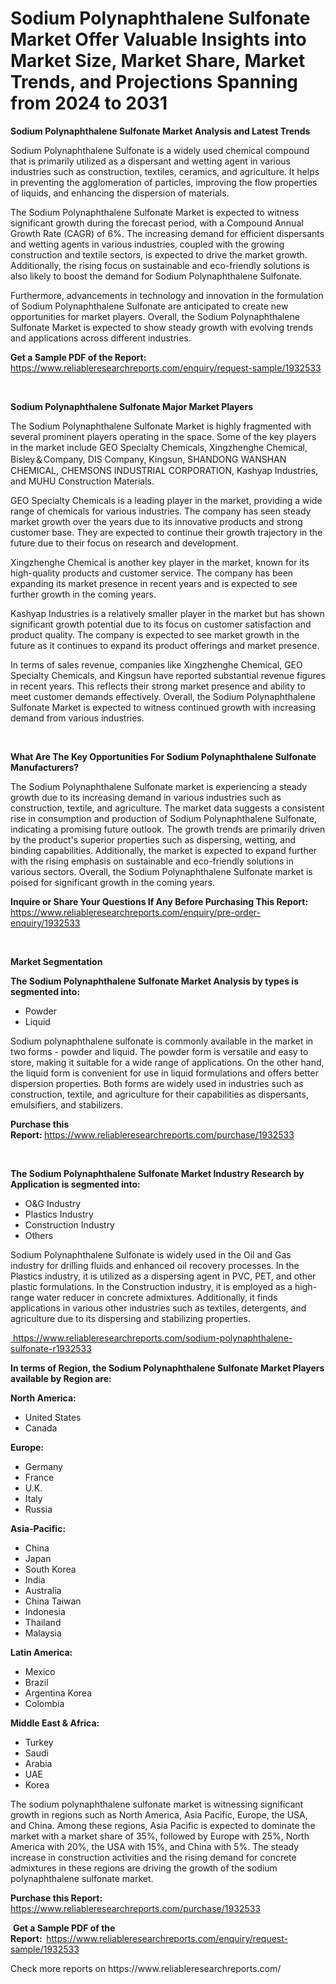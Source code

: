<p><h1>Sodium Polynaphthalene Sulfonate Market Offer Valuable Insights into Market Size, Market Share, Market Trends, and Projections Spanning from 2024 to 2031</h1></p><p><strong>Sodium Polynaphthalene Sulfonate Market Analysis and Latest Trends</strong></p>
<p><p>Sodium Polynaphthalene Sulfonate is a widely used chemical compound that is primarily utilized as a dispersant and wetting agent in various industries such as construction, textiles, ceramics, and agriculture. It helps in preventing the agglomeration of particles, improving the flow properties of liquids, and enhancing the dispersion of materials.</p><p>The Sodium Polynaphthalene Sulfonate Market is expected to witness significant growth during the forecast period, with a Compound Annual Growth Rate (CAGR) of 6%. The increasing demand for efficient dispersants and wetting agents in various industries, coupled with the growing construction and textile sectors, is expected to drive the market growth. Additionally, the rising focus on sustainable and eco-friendly solutions is also likely to boost the demand for Sodium Polynaphthalene Sulfonate.</p><p>Furthermore, advancements in technology and innovation in the formulation of Sodium Polynaphthalene Sulfonate are anticipated to create new opportunities for market players. Overall, the Sodium Polynaphthalene Sulfonate Market is expected to show steady growth with evolving trends and applications across different industries.</p></p>
<p><strong>Get a Sample PDF of the Report:&nbsp;</strong> <a href="https://www.reliableresearchreports.com/enquiry/request-sample/1932533">https://www.reliableresearchreports.com/enquiry/request-sample/1932533</a></p>
<p>&nbsp;</p>
<p><strong>Sodium Polynaphthalene Sulfonate Major Market Players</strong></p>
<p><p>The Sodium Polynaphthalene Sulfonate Market is highly fragmented with several prominent players operating in the space. Some of the key players in the market include GEO Specialty Chemicals, Xingzhenghe Chemical, Bisley＆Company, DIS Company, Kingsun, SHANDONG WANSHAN CHEMICAL, CHEMSONS INDUSTRIAL CORPORATION, Kashyap Industries, and MUHU Construction Materials.</p><p>GEO Specialty Chemicals is a leading player in the market, providing a wide range of chemicals for various industries. The company has seen steady market growth over the years due to its innovative products and strong customer base. They are expected to continue their growth trajectory in the future due to their focus on research and development.</p><p>Xingzhenghe Chemical is another key player in the market, known for its high-quality products and customer service. The company has been expanding its market presence in recent years and is expected to see further growth in the coming years.</p><p>Kashyap Industries is a relatively smaller player in the market but has shown significant growth potential due to its focus on customer satisfaction and product quality. The company is expected to see market growth in the future as it continues to expand its product offerings and market presence.</p><p>In terms of sales revenue, companies like Xingzhenghe Chemical, GEO Specialty Chemicals, and Kingsun have reported substantial revenue figures in recent years. This reflects their strong market presence and ability to meet customer demands effectively. Overall, the Sodium Polynaphthalene Sulfonate Market is expected to witness continued growth with increasing demand from various industries.</p></p>
<p>&nbsp;</p>
<p><strong>What Are The Key Opportunities For Sodium Polynaphthalene Sulfonate Manufacturers?</strong></p>
<p><p>The Sodium Polynaphthalene Sulfonate market is experiencing a steady growth due to its increasing demand in various industries such as construction, textile, and agriculture. The market data suggests a consistent rise in consumption and production of Sodium Polynaphthalene Sulfonate, indicating a promising future outlook. The growth trends are primarily driven by the product's superior properties such as dispersing, wetting, and binding capabilities. Additionally, the market is expected to expand further with the rising emphasis on sustainable and eco-friendly solutions in various sectors. Overall, the Sodium Polynaphthalene Sulfonate market is poised for significant growth in the coming years.</p></p>
<p><strong>Inquire or Share Your Questions If Any Before Purchasing This Report:</strong> <a href="https://www.reliableresearchreports.com/enquiry/pre-order-enquiry/1932533">https://www.reliableresearchreports.com/enquiry/pre-order-enquiry/1932533</a></p>
<p>&nbsp;</p>
<p><strong>Market Segmentation</strong></p>
<p><strong>The Sodium Polynaphthalene Sulfonate Market Analysis by types is segmented into:</strong></p>
<p><ul><li>Powder</li><li>Liquid</li></ul></p>
<p><p>Sodium polynaphthalene sulfonate is commonly available in the market in two forms - powder and liquid. The powder form is versatile and easy to store, making it suitable for a wide range of applications. On the other hand, the liquid form is convenient for use in liquid formulations and offers better dispersion properties. Both forms are widely used in industries such as construction, textile, and agriculture for their capabilities as dispersants, emulsifiers, and stabilizers.</p></p>
<p><strong>Purchase this Report:&nbsp;</strong><a href="https://www.reliableresearchreports.com/purchase/1932533">https://www.reliableresearchreports.com/purchase/1932533</a></p>
<p>&nbsp;</p>
<p><strong>The Sodium Polynaphthalene Sulfonate Market Industry Research by Application is segmented into:</strong></p>
<p><ul><li>O&G Industry</li><li>Plastics Industry</li><li>Construction Industry</li><li>Others</li></ul></p>
<p><p>Sodium Polynaphthalene Sulfonate is widely used in the Oil and Gas industry for drilling fluids and enhanced oil recovery processes. In the Plastics industry, it is utilized as a dispersing agent in PVC, PET, and other plastic formulations. In the Construction industry, it is employed as a high-range water reducer in concrete admixtures. Additionally, it finds applications in various other industries such as textiles, detergents, and agriculture due to its dispersing and stabilizing properties.</p></p>
<p><a href="https://www.reliableresearchreports.com/sodium-polynaphthalene-sulfonate-r1932533">&nbsp;https://www.reliableresearchreports.com/sodium-polynaphthalene-sulfonate-r1932533</a></p>
<p><strong>In terms of Region, the Sodium Polynaphthalene Sulfonate Market Players available by Region are:</strong></p>
<p>
    <p> <strong> North America: </strong>
        <ul>
            <li>United States</li>
            <li>Canada</li>
        </ul>
        </p> 
    <p> <strong> Europe: </strong>
        <ul>
            <li>Germany</li>
            <li>France</li>
            <li>U.K.</li>
            <li>Italy</li>
            <li>Russia</li>
        </ul>
        </p> 
    <p> <strong> Asia-Pacific: </strong>
        <ul>
            <li>China</li>
            <li>Japan</li>
            <li>South Korea</li>
            <li>India</li>
            <li>Australia</li>
            <li>China Taiwan</li>
            <li>Indonesia</li>
            <li>Thailand</li>
            <li>Malaysia</li>
        </ul>
        </p> 
    <p> <strong> Latin America: </strong>
        <ul>
            <li>Mexico</li>
            <li>Brazil</li>
            <li>Argentina Korea</li>
            <li>Colombia</li>
        </ul>
        </p> 
    <p> <strong> Middle East & Africa: </strong>
        <ul>
            <li>Turkey</li>
            <li>Saudi</li>
            <li>Arabia</li>
            <li>UAE</li>
            <li>Korea</li>
        </ul>
    </p>
    </p>
<p><p>The sodium polynaphthalene sulfonate market is witnessing significant growth in regions such as North America, Asia Pacific, Europe, the USA, and China. Among these regions, Asia Pacific is expected to dominate the market with a market share of 35%, followed by Europe with 25%, North America with 20%, the USA with 15%, and China with 5%. The steady increase in construction activities and the rising demand for concrete admixtures in these regions are driving the growth of the sodium polynaphthalene sulfonate market.</p></p>
<p><strong>Purchase this Report: </strong><a href="https://www.reliableresearchreports.com/purchase/1932533">https://www.reliableresearchreports.com/purchase/1932533</a></p>
<p>&nbsp;<strong>Get a Sample PDF of the Report:&nbsp;&nbsp;</strong><a href="https://www.reliableresearchreports.com/enquiry/request-sample/1932533">https://www.reliableresearchreports.com/enquiry/request-sample/1932533</a></p>
<p><strong></strong></p>
<p>Check more reports on https://www.reliableresearchreports.com/</p>